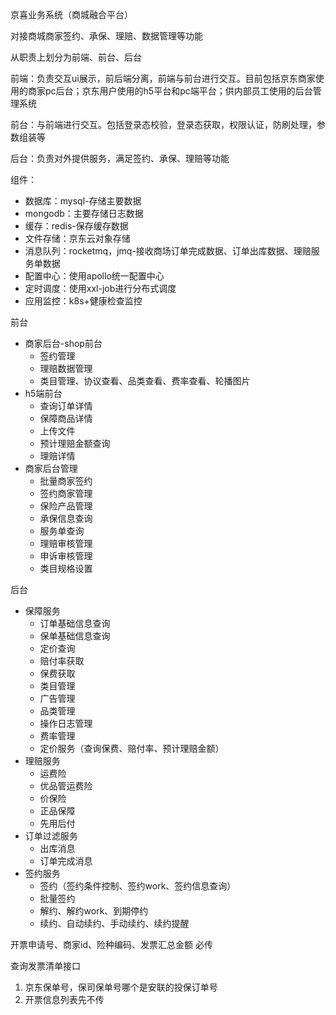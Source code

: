 京喜业务系统（商城融合平台）

对接商城商家签约、承保、理赔、数据管理等功能

从职责上划分为前端、前台、后台

前端：负责交互ui展示，前后端分离，前端与前台进行交互。目前包括京东商家使用的商家pc后台；京东用户使用的h5平台和pc端平台；供内部员工使用的后台管理系统

前台：与前端进行交互。包括登录态校验，登录态获取，权限认证，防刷处理，参数组装等

后台：负责对外提供服务，满足签约、承保、理赔等功能



组件：

- 数据库：mysql-存储主要数据
- mongodb：主要存储日志数据
- 缓存：redis-保存缓存数据
- 文件存储：京东云对象存储
- 消息队列：rocketmq，jmq-接收商场订单完成数据、订单出库数据、理赔服务单数据
- 配置中心：使用apollo统一配置中心
- 定时调度：使用xxl-job进行分布式调度
- 应用监控：k8s+健康检查监控

 

前台

- 商家后台-shop前台
  - 签约管理
  - 理赔数据管理
  - 类目管理、协议查看、品类查看、费率查看、轮播图片
- h5端前台
  - 查询订单详情
  - 保障商品详情
  - 上传文件
  - 预计理赔金额查询
  - 理赔详情
- 商家后台管理
  - 批量商家签约
  - 签约商家管理
  - 保险产品管理
  - 承保信息查询
  - 服务单查询
  - 理赔审核管理
  - 申诉审核管理
  - 类目规格设置

后台

- 保障服务
  - 订单基础信息查询
  - 保单基础信息查询
  - 定价查询
  - 赔付率获取
  - 保费获取
  - 类目管理
  - 广告管理
  - 品类管理
  - 操作日志管理
  - 费率管理
  - 定价服务（查询保费、赔付率、预计理赔金额）
- 理赔服务
  - 运费险
  - 优品管运费险
  - 价保险
  - 正品保障
  - 先用后付
- 订单过滤服务
  - 出库消息
  - 订单完成消息
- 签约服务
  - 签约（签约条件控制、签约work、签约信息查询）
  - 批量签约
  - 解约、解约work、到期停约
  - 续约、自动续约、手动续约、续约提醒





开票申请号、商家id、险种编码、发票汇总金额 必传



查询发票清单接口

1. 京东保单号，保司保单号哪个是安联的投保订单号
2. 开票信息列表先不传